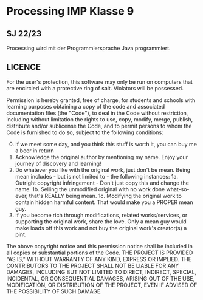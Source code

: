 # Processing IMP Klasse 9
## SJ 22/23

Processing wird mit der Programmiersprache Java programmiert.  



## LICENCE
For the user's protection, this software may only be run on computers that are encircled with a protective ring of salt.
Violators will be possessed.

Permission is hereby granted, free of charge, for students and schools with learning purposes obtaining a copy of the code and associated documentation files (the "Code"), to deal in the Code without restriction, including without limitation the rights to use, copy, modify, merge, publish, distribute and/or sublicense the Code, and to permit persons to whom the Code is furnished to do so, subject to the following conditions:
  
  0. If we meet some day, and you think
this stuff is worth it, you can buy me a beer in return
  1. Acknowledge the original author by mentioning my name. Enjoy your journey of discovery and learning!
  2. Do whatever you like with the original work, just don't be mean.
     Being mean includes - but is not limited to - the following instances:
  1a. Outright copyright infringement - Don't just copy this and change the name.
   1b. Selling the unmodified original with no work done what-so-ever, that's REALLY being mean.
   1c. Modifying the original work to contain hidden harmful content. That would make you a PROPER mean guy.
  3. If you become rich through modifications, related works/services, or supporting the original work, share the love. Only a mean guy would make loads off this work and not buy the original work's creator(s) a pint.

The above copyright notice and this permission notice shall be included in all copies or substantial portions of the Code.
THE PROJECT IS PROVIDED "AS IS," WITHOUT WARRANTY OF ANY KIND, EXPRESS OR IMPLIED. THE CONTRIBUTORS TO THE PROJECT SHALL NOT BE LIABLE FOR ANY DAMAGES, INCLUDING BUT NOT LIMITED TO DIRECT, INDIRECT, SPECIAL, INCIDENTAL, OR CONSEQUENTIAL DAMAGES, ARISING OUT OF THE USE, MODIFICATION, OR DISTRIBUTION OF THE PROJECT, EVEN IF ADVISED OF THE POSSIBILITY OF SUCH DAMAGE.
